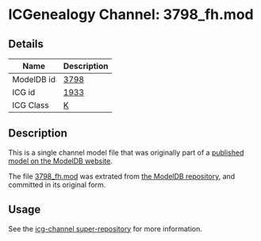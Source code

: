 # ICGenealogy Channel: 3798\_fh.mod

## Details

Name | Description
---- | -----------
ModelDB id | [3798](http://senselab.med.yale.edu/ModelDB/ShowModel.cshtml?model=3798)
ICG id | [1933](http://icg.neurotheory.ox.ac.uk/channels/1/1933)
ICG Class | [K](http://icg.neurotheory.ox.ac.uk/channels/1)

## Description

This is a single channel model file that was originally part of a [published model on the ModelDB website](http://senselab.med.yale.edu/mModelDB/ShowModel.cshtml?model=3798).

The file [3798\_fh.mod](3798_fh.mod) was extrated from [the ModelDB repository](http://senselab.med.yale.edu/ModelDB/ShowModel.cshtml?model=3798), and committed in its original form.

## Usage

See the [icg-channel super-repository](https://github.com/icgenealogy/icg-channels) for more information.